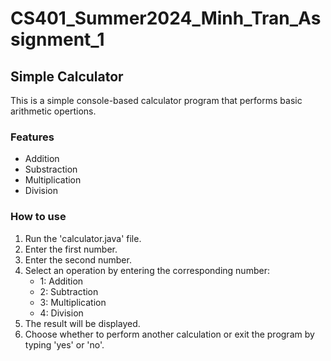 # CS401_Summer2024_Minh_Tran_Assignment_1
## Simple Calculator

This is a simple console-based calculator program that performs basic arithmetic opertions.

### Features

- Addition
- Substraction
- Multiplication
- Division

### How to use

1. Run the 'calculator.java' file.
2. Enter the first number.
3. Enter the second number.
4. Select an operation by entering the corresponding number:
    - 1: Addition
    - 2: Subtraction
    - 3: Multiplication
    - 4: Division
5. The result will be displayed.
6. Choose whether to perform another calculation or exit the program by typing 'yes' or 'no'.